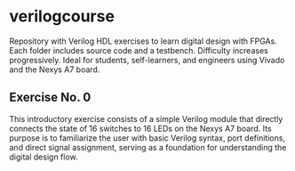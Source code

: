 # verilogcourse
Repository with Verilog HDL exercises to learn digital design with FPGAs. Each folder includes source code and a testbench. Difficulty increases progressively. Ideal for students, self-learners, and engineers using Vivado and the Nexys A7 board.

## Exercise No. 0
This introductory exercise consists of a simple Verilog module that directly connects the state of 16 switches to 16 LEDs on the Nexys A7 board. Its purpose is to familiarize the user with basic Verilog syntax, port definitions, and direct signal assignment, serving as a foundation for understanding the digital design flow.
